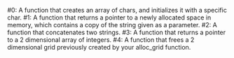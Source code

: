 #0: A function that creates an array of chars, and initializes it with a specific char.
#1: A function that returns a pointer to a newly allocated space in memory, which contains a copy of the string given as a parameter.
#2: A function that concatenates two strings.
#3: A function that returns a pointer to a 2 dimensional array of integers.
#4: A  function that frees a 2 dimensional grid previously created by your alloc_grid function.
